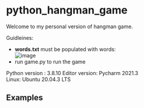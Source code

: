 # python_hangman_game

Welcome to my personal version of hangman game.

Guidleines:  
* **words.txt** must be populated with words:  
![image](https://user-images.githubusercontent.com/95858490/160280347-bd398be4-9a2a-4b86-ac20-10f5c0e4e6a0.png)  
* run game.py to run the game  
 

Python version : 3.8.10
Editor version: Pycharm 2021.3  
Linux: Ubuntu 20.04.3 LTS  
  
## Examples  

